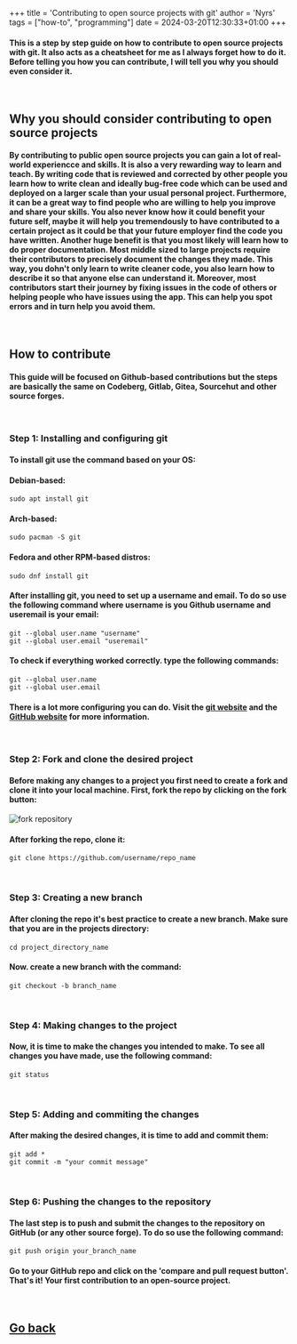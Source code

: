 +++
title = 'Contributing to open source projects with git'
author = 'Nyrs'
tags = ["how-to", "programming"]
date = 2024-03-20T12:30:33+01:00
+++

#### This is a step by step guide on how to contribute to open source projects with git. It also acts as a cheatsheet for me as I always forget how to do it. Before telling you how you can contribute, I will tell you why you should even consider it.
&nbsp;
&nbsp;

## Why you should consider contributing to open source projects
#### By contributing to public open source projects you can gain a lot of real-world experiencce and skills. It is also a very rewarding way to learn and teach. By writing code that is reviewed and corrected by other people you learn how to write clean and ideally bug-free code which can be used and deployed on a larger scale than your usual personal project. Furthermore, it can be a great way to find people who are willing to help you improve and share your skills. You also never know how it could benefit your future self, maybe it will help you tremendously to have contributed to a certain project as it could be that your future employer find the code you have written. Another huge benefit is that you most likely will learn how to do proper documentation. Most middle sized to large projects require their contributors to precisely document the changes they made. This way, you dohn't only learn to write cleaner code, you also learn how to describe it so that anyone else can understand it. Moreover, most contributors start their journey by fixing issues in the code of others or helping people who have issues using the app. This can help you spot errors and in turn help you avoid them.
&nbsp;
&nbsp;

## How to contribute
#### This guide will be focused on Github-based contributions but the steps are basically the same on Codeberg, Gitlab, Gitea, Sourcehut and other source forges.
&nbsp;
&nbsp;

### Step 1: Installing and configuring git
#### To install git use the command based on your OS:
#### Debian-based: 
```
sudo apt install git
```
#### Arch-based:
```
sudo pacman -S git
```
#### Fedora and other RPM-based distros:
```
sudo dnf install git
```

#### After installing git, you need to set up a username and email. To do so use the following command where username is you Github username and useremail is your email:
```
git --global user.name "username"
git --global user.email "useremail"
```
#### To check if everything worked correctly. type the following commands:
```
git --global user.name
git --global user.email
```
#### There is a lot more configuring you can do. Visit the [git website](https://git-scm.com/book/en/v2/) and the [GitHub website](https://docs.github.com/en/get-started/getting-started-with-git/) for more information.
&nbsp;
&nbsp;

### Step 2: Fork and clone the desired project
#### Before making any changes to a project you first need to create a fork and clone it into your local machine. First, fork the repo by clicking on the fork button:
![fork repository](/git_fork.png)
#### After forking the repo, clone it:
```
git clone https://github.com/username/repo_name
```
&nbsp;
&nbsp;

### Step 3: Creating a new branch
#### After cloning the repo it's best practice to create a new branch. Make sure that you are in the projects directory:
```
cd project_directory_name
```
#### Now. create a new branch with the command:
```
git checkout -b branch_name
```
&nbsp;
&nbsp;

### Step 4: Making changes to the project
#### Now, it is time to make the changes you intended to make. To see all changes you have made, use the following command:
```
git status
```
&nbsp;
&nbsp;

### Step 5: Adding and commiting the changes
#### After making the desired changes, it is time to add and commit them:
```
git add *
git commit -m "your commit message"
```
&nbsp;
&nbsp;
### Step 6: Pushing the changes to the repository
#### The last step is to push and submit the changes to the repository on GitHub (or any other source forge). To do so use the following command:
```
git push origin your_branch_name
```
#### Go to your GitHub repo and click on the 'compare and pull request button'. That's it! Your first contribution to an open-source project.
&nbsp;
&nbsp;
## [Go back](/posts/postsintro)
